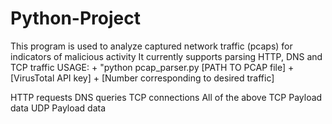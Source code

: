 # Python-Project
This program is used to analyze captured network traffic (pcaps) for indicators of malicious activity It currently supports parsing HTTP, DNS and TCP traffic USAGE: + "python pcap_parser.py [PATH TO PCAP file] + [VirusTotal API key] + [Number corresponding to desired traffic]

HTTP requests
DNS queries
TCP connections
All of the above
TCP Payload data
UDP Payload data
